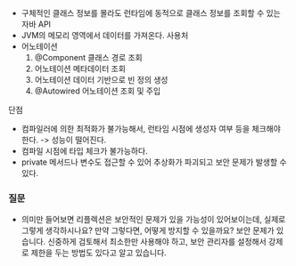 - 구체적인 클래스 정보를 몰라도 런타임에 동적으로 클래스 정보를 조회할 수 있는 자바 API
- JVM의 메모리 영역에서 데이터를 가져온다.
사용처
- 어노테이션
	1. @Component 클래스 경로 조회
	2. 어노테이션 메타데이터 조회
	3. 어노테이션 데이터 기반으로 빈 정의 생성
	4. @Autowired 어노테이션 조회 및 주입

단점
- 컴파일러에 의한 최적화가 불가능해서, 런타임 시점에 생성자 여부 등을 체크해야 한다.
  -> 성능이 떨어진다.
- 컴파일 시점에 타입 체크가 불가능하다.
- private 메서드나 변수도 접근할 수 있어 추상화가 파괴되고 보안 문제가 발생할 수 있다.

### 질문
- 의미만 들어보면 리플렉션은 보안적인 문제가 있을 가능성이 있어보이는데, 실제로 그렇게 생각하시나요? 만약 그렇다면, 어떻게 방지할 수 있을까요?
보안 문제가 있습니다.
신중하게 검토해서 최소한만 사용해야 하고, 보안 관리자를 설정해서 강제로 제한을 두는 방법도 있다고 알고 있습니다.